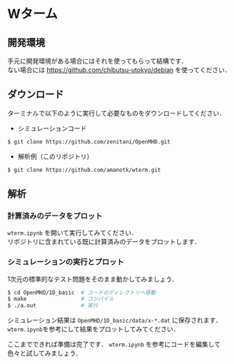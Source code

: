 # Wターム

## 開発環境
手元に開発環境がある場合にはそれを使ってもらって結構です．  
ない場合には https://github.com/chibutsu-utokyo/debian を使ってください．

## ダウンロード
ターミナルで以下のように実行して必要なものをダウンロードしてください．

- シミュレーションコード
```bash
$ git clone https://github.com/zenitani/OpenMHD.git
```

- 解析例（このリポジトリ）
```bash
$ git clone https://github.com/amanotk/wterm.git
```

## 解析
### 計算済みのデータをプロット
`wterm.ipynb` を開いて実行してみてください．  
リポジトリに含まれている既に計算済みのデータをプロットします．

### シミュレーションの実行とプロット
1次元の標準的なテスト問題をそのまま動かしてみましょう．
```bash
$ cd OpenMHD/1D_basic  # コードのディレクトリへ移動
$ make                 # コンパイル
$ ./a.out              # 実行
```
シミュレーション結果は `OpenMHD/1D_basic/data/x-*.dat` に保存されます．  
`wterm.ipynb`を参考にして結果をプロットしてみてください．

ここまでできれば準備は完了です．
`wterm.ipynb` を参考にコードを編集して色々と試してみましょう．
